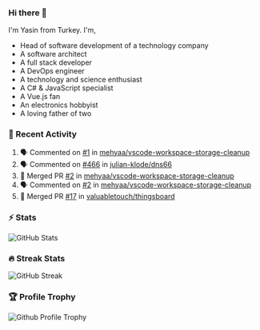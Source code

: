 ### Hi there 👋
I'm Yasin from Turkey. I'm,

* Head of software development of a technology company
* A software architect
* A full stack developer
* A DevOps engineer
* A technology and science enthusiast
* A C# & JavaScript specialist
* A Vue.js fan
* An electronics hobbyist
* A loving father of two

### 🧾 Recent Activity
<!--START_SECTION:activity-->
1. 🗣 Commented on [#1](https://github.com/mehyaa/vscode-workspace-storage-cleanup/issues/1) in [mehyaa/vscode-workspace-storage-cleanup](https://github.com/mehyaa/vscode-workspace-storage-cleanup)
2. 🗣 Commented on [#466](https://github.com/julian-klode/dns66/issues/466) in [julian-klode/dns66](https://github.com/julian-klode/dns66)
3. 🎉 Merged PR [#2](https://github.com/mehyaa/vscode-workspace-storage-cleanup/pull/2) in [mehyaa/vscode-workspace-storage-cleanup](https://github.com/mehyaa/vscode-workspace-storage-cleanup)
4. 🗣 Commented on [#2](https://github.com/mehyaa/vscode-workspace-storage-cleanup/issues/2) in [mehyaa/vscode-workspace-storage-cleanup](https://github.com/mehyaa/vscode-workspace-storage-cleanup)
5. 🎉 Merged PR [#17](https://github.com/valuabletouch/thingsboard/pull/17) in [valuabletouch/thingsboard](https://github.com/valuabletouch/thingsboard)
<!--END_SECTION:activity-->

### ⚡ Stats
![GitHub Stats][stats]

### 🔥 Streak Stats
![GitHub Streak][streak]

### 🏆 Profile Trophy
![Github Profile Trophy][trophy]

[website]: https://mehyaa.github.io
[profile]: https://github.com/mehyaa
[stats]: https://github-readme-stats.vercel.app/api?username=mehyaa&show_icons=true&count_private=true&theme=vue
[streak]: https://github-readme-streak-stats.herokuapp.com?user=mehyaa&theme=vue&hide_border=true&date_format=j%20M%5B%20Y%5D&background=transparent
[trophy]: https://github-profile-trophy.vercel.app/?username=mehyaa&theme=vue&no-frame=true&column=3&margin-w=16&margin-h=16


<!--
**mehyaa/mehyaa** is a ✨ _special_ ✨ repository because its `README.md` (this file) appears on your GitHub profile.

Here are some ideas to get you started:

- 🔭 I’m currently working on ...
- 🌱 I’m currently learning ...
- 👯 I’m looking to collaborate on ...
- 🤔 I’m looking for help with ...
- 💬 Ask me about ...
- 📫 How to reach me: ...
- 😄 Pronouns: ...
- ⚡ Fun fact: ...
-->

